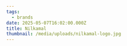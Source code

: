 ```yaml
---
tags:
  - brands
date: 2025-05-07T16:02:00.000Z
title: Nilkamal
thumbnail: /media/uploads/nilkamal-logo.jpg
---
```

